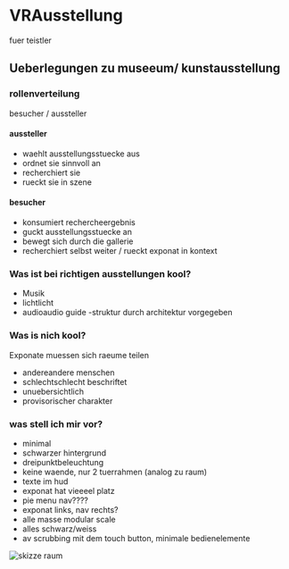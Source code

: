 # VRAusstellung
fuer teistler
## Ueberlegungen zu museeum/ kunstausstellung

### rollenverteilung
besucher / aussteller

#### aussteller
- waehlt ausstellungsstuecke aus
- ordnet sie sinnvoll an
- recherchiert sie
- rueckt sie in szene

#### besucher
- konsumiert rechercheergebnis
- guckt ausstellungsstuecke an
- bewegt sich durch die gallerie
- recherchiert selbst weiter / rueckt exponat in kontext

### Was ist bei richtigen ausstellungen kool?
- Musik
- lichtlicht
- audioaudio guide
-struktur durch architektur vorgegeben

### Was is nich kool?
Exponate muessen sich raeume teilen
- andereandere menschen
- schlechtschlecht beschriftet
- unuebersichtlich
- provisorischer charakter

### was stell ich mir vor?
- minimal
- schwarzer hintergrund 
- dreipunktbeleuchtung
- keine waende, nur 2 tuerrahmen (analog zu raum)
- texte im hud
- exponat hat vieeeel platz
- pie menu nav????
- exponat links, nav rechts?
- alle masse modular scale
- alles schwarz/weiss
- av scrubbing mit dem touch button, minimale bedienelemente

![skizze raum](skizzen/raum.jpg)
